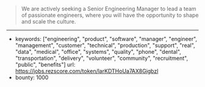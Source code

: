 >We are actively seeking a Senior Engineering Manager to lead a team of passionate engineers, where you will have the opportunity to shape and scale the culture.
------
- keywords: ["engineering", "product", "software", "manager", "engineer", "management", "customer", "technical", "production", "support", "real", "data", "medical", "office", "systems", "quality", "phone", "dental", "transportation", "delivery", "volunteer", "community", "recruitment", "public", "benefits"]
url: https://jobs.rezscore.com/token/larKDTHoUa7AX8Gigbzl
- bounty: 1000

